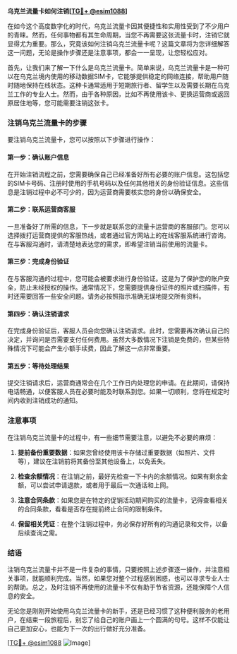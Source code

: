 **乌克兰流量卡如何注销[[TG💪+ @esim1088](https://t.me/s/esim1088)]**

在如今这个高度数字化的时代，乌克兰流量卡因其便捷性和实用性受到了不少用户的青睐。然而，任何事物都有其生命周期，当您不再需要这张流量卡时，注销它就显得尤为重要。那么，究竟该如何注销乌克兰流量卡呢？这篇文章将为您详细解答这一问题，无论是操作步骤还是注意事项，都会一一呈现，让您轻松应对。

首先，让我们来了解一下什么是乌克兰流量卡。简单来说，乌克兰流量卡是一种可以在乌克兰境内使用的移动数据SIM卡，它能够提供稳定的网络连接，帮助用户随时随地保持在线状态。这种卡通常适用于短期旅行者、留学生以及需要长期在乌克兰工作的专业人士。然而，由于各种原因，比如不再使用该卡、更换运营商或返回原居住地等，您可能需要注销这张卡。

### 注销乌克兰流量卡的步骤

要注销乌克兰流量卡，您可以按照以下步骤进行操作：

#### 第一步：确认账户信息
在开始注销流程之前，您需要确保自己已经准备好所有必要的账户信息。这包括您的SIM卡号码、注册时使用的手机号码以及任何其他相关的身份验证信息。这些信息是注销过程中必不可少的，因为运营商需要核实您的身份以确保安全。

#### 第二步：联系运营商客服
一旦准备好了所需的信息，下一步就是联系您的流量卡运营商的客服部门。您可以选择拨打运营商提供的客服热线，或者通过官方网站上的在线客服系统进行咨询。在与客服沟通时，请清楚地表达您的需求，即希望注销当前使用的流量卡。

#### 第三步：完成身份验证
在与客服沟通的过程中，您可能会被要求进行身份验证。这是为了保护您的账户安全，防止未经授权的操作。通常情况下，您需要提供身份证件的照片或扫描件，有时还需要回答一些安全问题。请务必按照指示准确无误地提交所有资料。

#### 第四步：确认注销请求
在完成身份验证后，客服人员会向您确认注销请求。此时，您需要再次确认自己的决定，并询问是否需要支付任何费用。虽然大多数情况下注销是免费的，但某些特殊情况下可能会产生小额手续费，因此了解这一点非常重要。

#### 第五步：等待处理结果
提交注销请求后，运营商通常会在几个工作日内处理您的申请。在此期间，请保持电话畅通，以便客服人员在必要时能及时联系到您。如果一切顺利，您将在规定时间内收到注销成功的通知。

### 注意事项

在注销乌克兰流量卡的过程中，有一些细节需要注意，以避免不必要的麻烦：

1. **提前备份重要数据**：如果您曾经使用该卡存储过重要数据（如照片、文件等），建议在注销前将其备份至其他设备上，以免丢失。
   
2. **检查余额情况**：在注销之前，最好先检查一下卡内的余额情况。如果有剩余金额，可以尝试申请退款，或者用于最后一次通话和上网。

3. **注意合同条款**：如果您是在特定的促销活动期间购买的流量卡，记得查看相关的合同条款，看看是否存在提前终止合同的限制条件。

4. **保留相关凭证**：在整个注销过程中，务必保存好所有的沟通记录和文件，以备后续查询之需。

### 结语

注销乌克兰流量卡并不是一件复杂的事情，只要按照上述步骤逐一操作，并注意相关事项，就能顺利完成。当然，如果您对整个过程感到困惑，也可以寻求专业人士的帮助。总之，及时注销不再使用的流量卡不仅有助于节省资源，还能保障个人信息的安全。

无论您是刚刚开始使用乌克兰流量卡的新手，还是已经习惯了这种便利服务的老用户，在结束一段旅程后，别忘了给自己的账户画上一个圆满的句号。这样不仅能让自己更加安心，也能为下一次的出行做好充分准备。

[[TG💪+ @esim1088](https://t.me/s/esim1088) ![Image](https://i.postimg.cc/4NQfJmqS/Snipaste-2025-05-13-00-14-12.png)]